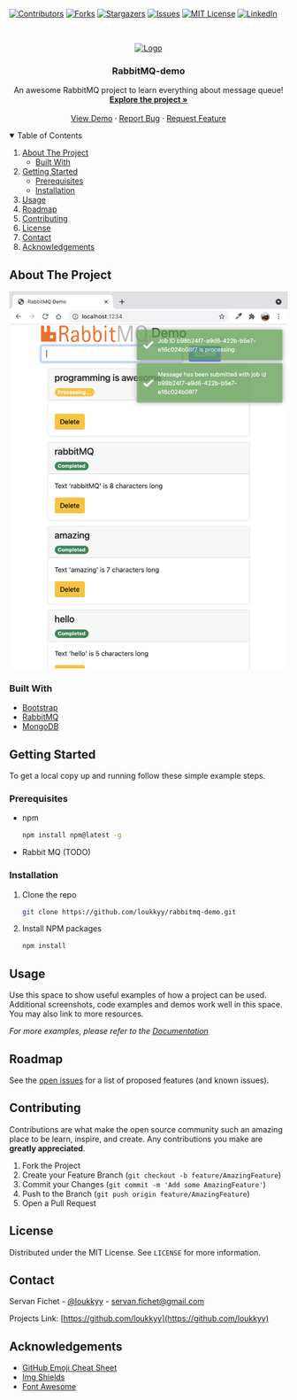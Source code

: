 [![Contributors][contributors-shield]][contributors-url]
[![Forks][forks-shield]][forks-url]
[![Stargazers][stars-shield]][stars-url]
[![Issues][issues-shield]][issues-url]
[![MIT License][license-shield]][license-url]
[![LinkedIn][linkedin-shield]][linkedin-url]



<!-- PROJECT LOGO -->
<br />
<p align="center">
  <a href="https://github.com/loukkyy/rabbitmq-demo">
    <img src="web/client/800px-RabbitMQ_logo.svg.png" alt="Logo" width="1000">
  </a>

  <h3 align="center">RabbitMQ-demo</h3>

  <p align="center">
    An awesome RabbitMQ project to learn everything about message queue!
    <br />
    <a href="https://github.com/loukkyy/rabbitmq-demo"><strong>Explore the project »</strong></a>
    <br />
    <br />
    <a href="https://github.com/loukkyy/rabbitmq-demo">View Demo</a>
    ·
    <a href="https://github.com/loukkyy/rabbitmq-demo/issues">Report Bug</a>
    ·
    <a href="https://github.com/loukkyy/rabbitmq-demo/issues">Request Feature</a>
  </p>
</p>



<!-- TABLE OF CONTENTS -->
<details open="open">
  <summary>Table of Contents</summary>
  <ol>
    <li>
      <a href="#about-the-project">About The Project</a>
      <ul>
        <li><a href="#built-with">Built With</a></li>
      </ul>
    </li>
    <li>
      <a href="#getting-started">Getting Started</a>
      <ul>
        <li><a href="#prerequisites">Prerequisites</a></li>
        <li><a href="#installation">Installation</a></li>
      </ul>
    </li>
    <li><a href="#usage">Usage</a></li>
    <li><a href="#roadmap">Roadmap</a></li>
    <li><a href="#contributing">Contributing</a></li>
    <li><a href="#license">License</a></li>
    <li><a href="#contact">Contact</a></li>
    <li><a href="#acknowledgements">Acknowledgements</a></li>
  </ol>
</details>



<!-- ABOUT THE PROJECT -->
## About The Project

[![Product Name Screen Shot][product-screenshot]](https://example.com)


### Built With
* [Bootstrap](https://getbootstrap.com)
* [RabbitMQ](https://www.rabbitmq.com)
* [MongoDB](https://www.mongodb.com)



<!-- GETTING STARTED -->
## Getting Started

To get a local copy up and running follow these simple example steps.

### Prerequisites

* npm
  ```sh
  npm install npm@latest -g
  ```
* Rabbit MQ (TODO)

### Installation

1. Clone the repo
   ```sh
   git clone https://github.com/loukkyy/rabbitmq-demo.git
   ```
2. Install NPM packages
   ```sh
   npm install
   ```

<!-- USAGE EXAMPLES -->
## Usage

Use this space to show useful examples of how a project can be used. Additional screenshots, code examples and demos work well in this space. You may also link to more resources.

_For more examples, please refer to the [Documentation](https://example.com)_



<!-- ROADMAP -->
## Roadmap

See the [open issues](https://github.com/loukkyy/rabbitmq-demo/issues) for a list of proposed features (and known issues).



<!-- CONTRIBUTING -->
## Contributing

Contributions are what make the open source community such an amazing place to be learn, inspire, and create. Any contributions you make are **greatly appreciated**.

1. Fork the Project
2. Create your Feature Branch (`git checkout -b feature/AmazingFeature`)
3. Commit your Changes (`git commit -m 'Add some AmazingFeature'`)
4. Push to the Branch (`git push origin feature/AmazingFeature`)
5. Open a Pull Request



<!-- LICENSE -->
## License

Distributed under the MIT License. See `LICENSE` for more information.



<!-- CONTACT -->
## Contact

Servan Fichet - [@loukkyy](https://twitter.com/loukkyy) - servan.fichet@gmail.com

Projects Link: [https://github.com/loukkyy](https://github.com/loukkyy)



<!-- ACKNOWLEDGEMENTS -->
## Acknowledgements
* [GitHub Emoji Cheat Sheet](https://www.webpagefx.com/tools/emoji-cheat-sheet)
* [Img Shields](https://shields.io)
* [Font Awesome](https://fontawesome.com)





<!-- MARKDOWN LINKS & IMAGES -->
<!-- https://www.markdownguide.org/basic-syntax/#reference-style-links -->
[contributors-shield]: https://img.shields.io/github/contributors/loukkyy/rabbitmq-demo.svg?style=for-the-badge
[contributors-url]: https://github.com/loukkyy/rabbitmq-demo/graphs/contributors
[forks-shield]: https://img.shields.io/github/forks/loukkyy/rabbitmq-demo.svg?style=for-the-badge
[forks-url]: https://github.com/loukkyy/rabbitmq-demo/network/members
[stars-shield]: https://img.shields.io/github/stars/loukkyy/rabbitmq-demo.svg?style=for-the-badge
[stars-url]: https://github.com/loukkyy/rabbitmq-demo/stargazers
[issues-shield]: https://img.shields.io/github/issues/loukkyy/rabbitmq-demo.svg?style=for-the-badge
[issues-url]: https://github.com/loukkyy/rabbitmq-demo/issues
[license-shield]: https://img.shields.io/github/license/loukkyy/rabbitmq-demo.svg?style=for-the-badge
[license-url]: https://github.com/loukkyy/rabbitmq-demo/blob/master/LICENSE.txt
[linkedin-shield]: https://img.shields.io/badge/-LinkedIn-black.svg?style=for-the-badge&logo=linkedin&colorB=555
[linkedin-url]: https://linkedin.com/in/othneildrew
[product-screenshot]: images/screenshot.png